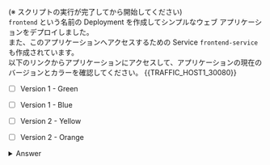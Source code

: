 (※ スクリプトの実行が完了してから開始してください)  
`frontend` という名前の Deployment を作成してシンプルなウェブ アプリケーションをデプロイしました。  
また、このアプリケーションへアクセスするための Service `frontend-service` も作成されています。  
以下のリンクからアプリケーションにアクセスして、アプリケーションの現在のバージョンとカラーを確認してください。
{{TRAFFIC_HOST1_30080}}

- [ ] Version 1 - Green
- [ ] Version 1 - Blue
- [ ] Version 2 - Yellow
- [ ] Version 2 - Orange


<details>
  <summary>Answer</summary>

Version 1 - Blue

</details>
